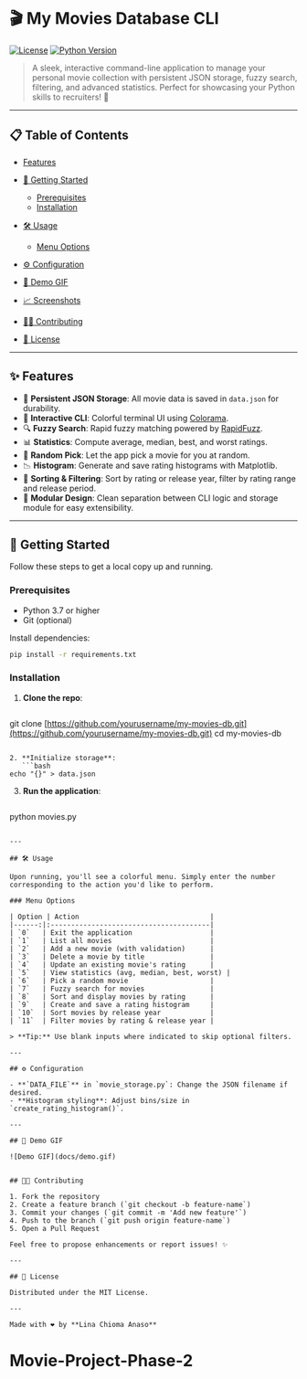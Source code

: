 # 🎬 My Movies Database CLI

[![License](https://img.shields.io/badge/license-MIT-blue.svg)](LICENSE)
[![Python Version](https://img.shields.io/badge/python-3.7%2B-green.svg)](https://www.python.org/)

> A sleek, interactive command-line application to manage your personal movie collection with persistent JSON storage, fuzzy search, filtering, and advanced statistics. Perfect for showcasing your Python skills to recruiters! 🚀

---

## 📋 Table of Contents

* [Features](#-features)
* [🎯 Getting Started](#-getting-started)

  * [Prerequisites](#prerequisites)
  * [Installation](#installation)
* [🛠️ Usage](#️-usage)

  * [Menu Options](#menu-options)
* [⚙️ Configuration](#️-configuration)
* [🔄 Demo GIF](#-demo-gif)
* [📈 Screenshots](#-screenshots)
* [🧑‍💻 Contributing](#-contributing)
* [📄 License](#-license)

---

## ✨ Features

* 💾 **Persistent JSON Storage**: All movie data is saved in `data.json` for durability.
* 🎨 **Interactive CLI**: Colorful terminal UI using [Colorama](https://pypi.org/project/colorama/).
* 🔍 **Fuzzy Search**: Rapid fuzzy matching powered by [RapidFuzz](https://github.com/maxbachmann/RapidFuzz).
* 📊 **Statistics**: Compute average, median, best, and worst ratings.
* 🎲 **Random Pick**: Let the app pick a movie for you at random.
* 📉 **Histogram**: Generate and save rating histograms with Matplotlib.
* 📆 **Sorting & Filtering**: Sort by rating or release year, filter by rating range and release period.
* 🚀 **Modular Design**: Clean separation between CLI logic and storage module for easy extensibility.

---

## 🎯 Getting Started

Follow these steps to get a local copy up and running.

### Prerequisites

* Python 3.7 or higher
* Git (optional)

Install dependencies:

```bash
pip install -r requirements.txt
```

### Installation

1. **Clone the repo**:

   ```bash
   ```

git clone [https://github.com/yourusername/my-movies-db.git](https://github.com/yourusername/my-movies-db.git)
cd my-movies-db

````

2. **Initialize storage**:
   ```bash
echo "{}" > data.json
````

3. **Run the application**:

   ```bash
   ```

python movies.py

```

---

## 🛠️ Usage

Upon running, you'll see a colorful menu. Simply enter the number corresponding to the action you'd like to perform.

### Menu Options

| Option | Action                                |
|------:|:---------------------------------------|
| `0`   | Exit the application                   |
| `1`   | List all movies                        |
| `2`   | Add a new movie (with validation)      |
| `3`   | Delete a movie by title                |
| `4`   | Update an existing movie's rating      |
| `5`   | View statistics (avg, median, best, worst) |
| `6`   | Pick a random movie                    |
| `7`   | Fuzzy search for movies                |
| `8`   | Sort and display movies by rating      |
| `9`   | Create and save a rating histogram     |
| `10`  | Sort movies by release year            |
| `11`  | Filter movies by rating & release year |

> **Tip:** Use blank inputs where indicated to skip optional filters.

---

## ⚙️ Configuration

- **`DATA_FILE`** in `movie_storage.py`: Change the JSON filename if desired.
- **Histogram styling**: Adjust bins/size in `create_rating_histogram()`.

---

## 🔄 Demo GIF

![Demo GIF](docs/demo.gif)


## 🧑‍💻 Contributing

1. Fork the repository  
2. Create a feature branch (`git checkout -b feature-name`)  
3. Commit your changes (`git commit -m 'Add new feature'`)  
4. Push to the branch (`git push origin feature-name`)  
5. Open a Pull Request

Feel free to propose enhancements or report issues! ✨

---

## 📄 License

Distributed under the MIT License.

---

Made with ❤️ by **Lina Chioma Anaso**

```
# Movie-Project-Phase-2
